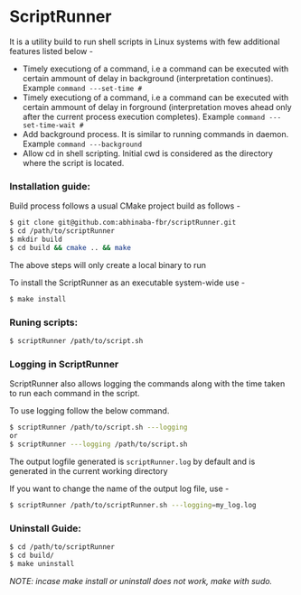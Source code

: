 # ScriptRunner

It is a utility build to run shell scripts in Linux systems with few additional features listed below -
- Timely executiong of a command, i.e a command can be executed with certain ammount of delay in background (interpretation continues). Example 
  `command ---set-time #`
- Timely executiong of a command, i.e a command can be executed with certain ammount of delay in forground (interpretation moves ahead only after the current process execution completes). Example 
  `command ---set-time-wait #`
- Add background process. It is similar to running commands in daemon. Example 
  `command ---background`
- Allow cd in shell scripting. Initial cwd is considered as the directory where the script is located.

### Installation guide:

Build process follows a usual CMake project build as follows -

```bash
$ git clone git@github.com:abhinaba-fbr/scriptRunner.git
$ cd /path/to/scriptRunner
$ mkdir build
$ cd build && cmake .. && make
```
The above steps will only create a local binary to run

To install the ScriptRunner as an executable system-wide use -
```bash
$ make install
```
### Runing scripts:

```bash
$ scriptRunner /path/to/script.sh
```

### Logging in ScriptRunner

ScriptRunner also allows logging the commands along with the time taken to run each command in the script.

To use logging follow the below command.
```bash
$ scriptRunner /path/to/script.sh ---logging
or
$ scriptRunner ---logging /path/to/script.sh
```
The output logfile generated is ```scriptRunner.log```  by default and is generated in the current working directory

If you want to change the name of the output log file, use -
```bash
$ scriptRunner /path/to/scriptRunner.sh ---logging=my_log.log
```

### Uninstall Guide:

```bash
$ cd /path/to/scriptRunner
$ cd build/
$ make uninstall
```

*NOTE: incase make install or uninstall does not work, make with sudo.*
